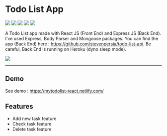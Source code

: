 # Todo List App

![](https://img.shields.io/github/last-commit/stevenpersia/todo-list-react.svg?style=for-the-badge)
![](https://img.shields.io/snyk/vulnerabilities/github/stevenpersia/todo-list-react.svg?style=for-the-badge)
![](https://img.shields.io/codeclimate/maintainability/stevenpersia/todo-list-react.svg?style=for-the-badge)
![](https://img.shields.io/github/license/stevenpersia/todo-list-react.svg?style=for-the-badge)
![](https://img.shields.io/badge/You%20like%20%3F-star%20me-blue.svg?style=for-the-badge)

A Todo List app made with React JS (Front End) and Express JS (Back End). I've used Express, Body Parser and Mongoose packages.
You can find the app (Back End) here : https://github.com/stevenpersia/todo-list-api.
Be careful, Back End is running on Heroku (dyno sleep mode).

[![](https://github.com/stevenpersia/todo-list-react/blob/master/src/img/preview-todolist.png)](https://mytodolist-react.netlify.com/)

---

## Demo

See demo : https://mytodolist-react.netlify.com/

## Features

- Add new task feature
- Check task feature
- Delete task feature
